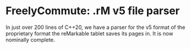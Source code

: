 # FreelyCommute: .rM v5 file parser

In just over 200 lines of C++20, we have a parser for the v5 format of the proprietary format the reMarkable tablet saves its pages in. It is now nominally complete.
